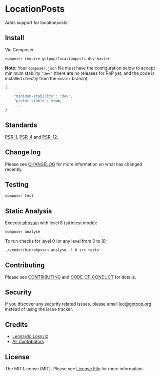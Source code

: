# LocationPosts

<!--
[![Latest Version on Packagist][ico-version]][link-packagist]
[![Software License][ico-license]](LICENSE.md)
[![Build Status][ico-travis]][link-travis]
[![Coverage Status][ico-scrutinizer]][link-scrutinizer]
[![Quality Score][ico-code-quality]][link-code-quality]
[![Total Downloads][ico-downloads]][link-downloads]
-->

Adds support for locationposts

## Install

Via Composer

``` bash
composer require getpop/locationposts dev-master
```

**Note:** Your `composer.json` file must have the configuration below to accept minimum stability `"dev"` (there are no releases for PoP yet, and the code is installed directly from the `master` branch):

```javascript
{
    ...
    "minimum-stability": "dev",
    "prefer-stable": true,
    ...
}
```

<!--
## Usage

``` php
```
-->

## Standards

[PSR-1](https://www.php-fig.org/psr/psr-1), [PSR-4](https://www.php-fig.org/psr/psr-4) and [PSR-12](https://www.php-fig.org/psr/psr-12).

## Change log

Please see [CHANGELOG](CHANGELOG.md) for more information on what has changed recently.

## Testing

``` bash
composer test
```

## Static Analysis

Execute [phpstan](https://github.com/phpstan/phpstan) with level 8 (strictest mode):

``` bash
composer analyse
```

To run checks for level 0 (or any level from 0 to 8):

``` bash
./vendor/bin/phpstan analyse -l 0 src tests
```

## Contributing

Please see [CONTRIBUTING](CONTRIBUTING.md) and [CODE_OF_CONDUCT](CODE_OF_CONDUCT.md) for details.

## Security

If you discover any security related issues, please email leo@getpop.org instead of using the issue tracker.

## Credits

- [Leonardo Losoviz][link-author]
- [All Contributors][link-contributors]

## License

The MIT License (MIT). Please see [License File](LICENSE.md) for more information.

[ico-version]: https://img.shields.io/packagist/v/getpop/locationposts.svg?style=flat-square
[ico-license]: https://img.shields.io/badge/license-MIT-brightgreen.svg?style=flat-square
[ico-travis]: https://img.shields.io/travis/getpop/locationposts/master.svg?style=flat-square
[ico-scrutinizer]: https://img.shields.io/scrutinizer/coverage/g/getpop/locationposts.svg?style=flat-square
[ico-code-quality]: https://img.shields.io/scrutinizer/g/getpop/locationposts.svg?style=flat-square
[ico-downloads]: https://img.shields.io/packagist/dt/getpop/locationposts.svg?style=flat-square

[link-packagist]: https://packagist.org/packages/getpop/locationposts
[link-travis]: https://travis-ci.org/getpop/locationposts
[link-scrutinizer]: https://scrutinizer-ci.com/g/getpop/locationposts/code-structure
[link-code-quality]: https://scrutinizer-ci.com/g/getpop/locationposts
[link-downloads]: https://packagist.org/packages/getpop/locationposts
[link-author]: https://github.com/leoloso
[link-contributors]: ../../contributors
